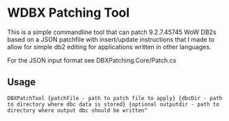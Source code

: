 # WDBX Patching Tool

This is a simple commandline tool that can patch 9.2.7.45745 WoW DB2s based on a JSON patchfile with insert/update instructions that I made to allow for simple db2 editing for applications written in other languages.

For the JSON input format see DBXPatching.Core/Patch.cs

## Usage

`DBXPatchTool {patchFile - path to patch file to apply} {dbcDir - path to directory where dbc data is stored} {optional outputdir - path to directory where output dbc should be written"`
